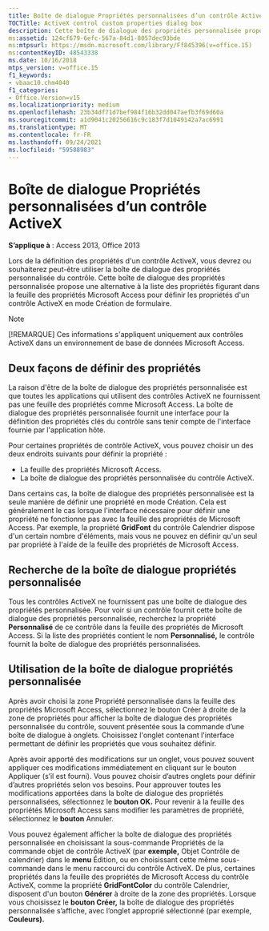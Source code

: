 ```yaml
---
title: Boîte de dialogue Propriétés personnalisées d’un contrôle ActiveX
TOCTitle: ActiveX control custom properties dialog box
description: Cette boîte de dialogue des propriétés personnalisée propose une alternative à la liste des propriétés figurant dans la feuille des propriétés Microsoft Access pour définir les propriétés d'un contrôle ActiveX en mode Création.
ms:assetid: 124cf679-6efc-567a-84d1-8057dec93bde
ms:mtpsurl: https://msdn.microsoft.com/library/Ff845396(v=office.15)
ms:contentKeyID: 48543338
ms.date: 10/16/2018
mtps_version: v=office.15
f1_keywords:
- vbaac10.chm4040
f1_categories:
- Office.Version=v15
ms.localizationpriority: medium
ms.openlocfilehash: 23b34df71d7bef984f16b32dd047aefb3f69d60a
ms.sourcegitcommit: a1d9041c20256616c9c183f7d1049142a7ac6991
ms.translationtype: MT
ms.contentlocale: fr-FR
ms.lasthandoff: 09/24/2021
ms.locfileid: "59588983"
---
```

# <a name="activex-control-custom-properties-dialog-box"></a>Boîte de dialogue Propriétés personnalisées d’un contrôle ActiveX

**S’applique à** : Access 2013, Office 2013

Lors de la définition des propriétés d'un contrôle ActiveX, vous devrez ou souhaiterez peut-être utiliser la boîte de dialogue des propriétés personnalisée du contrôle. Cette boîte de dialogue des propriétés personnalisée propose une alternative à la liste des propriétés figurant dans la feuille des propriétés Microsoft Access pour définir les propriétés d'un contrôle ActiveX en mode Création de formulaire.

> [!NOTE]
> [!REMARQUE] Ces informations s'appliquent uniquement aux contrôles ActiveX dans un environnement de base de données Microsoft Access.

## <a name="two-ways-to-set-properties"></a>Deux façons de définir des propriétés

La raison d'être de la boîte de dialogue des propriétés personnalisée est que toutes les applications qui utilisent des contrôles ActiveX ne fournissent pas une feuille des propriétés comme Microsoft Access. La boîte de dialogue des propriétés personnalisée fournit une interface pour la définition des propriétés clés du contrôle sans tenir compte de l'interface fournie par l'application hôte.

Pour certaines propriétés de contrôle ActiveX, vous pouvez choisir un des deux endroits suivants pour définir la propriété :

- La feuille des propriétés Microsoft Access.
- La boîte de dialogue des propriétés personnalisée du contrôle ActiveX.

Dans certains cas, la boîte de dialogue des propriétés personnalisée est la seule manière de définir une propriété en mode Création. Cela est généralement le cas lorsque l'interface nécessaire pour définir une propriété ne fonctionne pas avec la feuille des propriétés de Microsoft Access. Par exemple, la propriété **GridFont** du contrôle Calendrier dispose d'un certain nombre d'éléments, mais vous ne pouvez en définir qu'un seul par propriété à l'aide de la feuille des propriétés de Microsoft Access.

## <a name="finding-the-custom-properties-dialog-box"></a>Recherche de la boîte de dialogue propriétés personnalisée

Tous les contrôles ActiveX ne fournissent pas une boîte de dialogue des propriétés personnalisée. Pour voir si un contrôle fournit cette boîte de dialogue des propriétés personnalisée, recherchez la propriété **Personnalisé** de ce contrôle dans la feuille des propriétés de Microsoft Access. Si la liste des propriétés contient le nom **Personnalisé,** le contrôle fournit la boîte de dialogue des propriétés personnalisées.

## <a name="using-the-custom-properties-dialog-box"></a>Utilisation de la boîte de dialogue propriétés personnalisée

Après avoir  choisi la zone Propriété personnalisée dans  la feuille des propriétés Microsoft Access, sélectionnez le bouton Créer à droite de la zone de propriétés pour afficher la boîte de dialogue des propriétés personnalisée du contrôle, souvent présentée sous la commande d’une boîte de dialogue à onglets. Choisissez l'onglet contenant l'interface permettant de définir les propriétés que vous souhaitez définir.

Après avoir apporté des modifications sur un onglet, vous  pouvez souvent appliquer ces modifications immédiatement en cliquant sur le bouton Appliquer (s’il est fourni). Vous pouvez choisir d’autres onglets pour définir d’autres propriétés selon vos besoins. Pour approuver toutes les modifications apportées dans la boîte de dialogue des propriétés personnalisées, sélectionnez le **bouton OK.** Pour revenir à la feuille des propriétés Microsoft Access sans modifier les paramètres de propriété, sélectionnez le **bouton** Annuler.

Vous pouvez également afficher la boîte de  dialogue des propriétés personnalisée en  choisissant la sous-commande Propriétés de la commande objet de contrôle ActiveX (par **exemple,** Objet Contrôle de calendrier) dans le **menu** Édition, ou en choisissant cette même sous-commande dans le menu raccourci du contrôle ActiveX. De plus, certaines propriétés dans la feuille des propriétés de Microsoft Access du contrôle ActiveX, comme la propriété **GridFontColor** du contrôle Calendrier, disposent d'un bouton **Générer** à droite de la zone des propriétés. Lorsque vous choisissez le **bouton Créer,** la boîte de dialogue des propriétés personnalisée s’affiche, avec l’onglet approprié sélectionné (par exemple, **Couleurs).**

